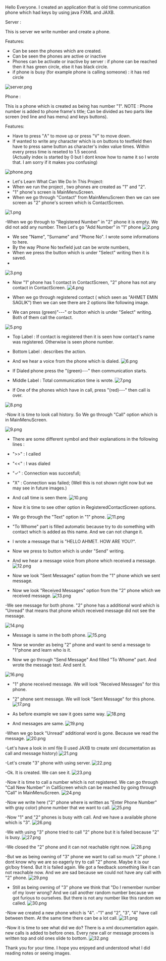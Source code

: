 
Hello Everyone. I created an application that is old time communication phone which had keys by using java FXML and JAXB. 

Server : 

This is server we write number and create a phone.

Features:
- Can be seen the phones which are created.
- Can be seen the phones are active or inactive
- Phones can be activate or inactive  by server  : if phone can be reached then it has green circle, else it has black circle.
- if phone is busy (for example phone is calling someone) : it has red circle

![server.png](https://github.com/AhmetEminSaglik/PhoneProject_2/blob/master/Images%20from%20Application/server.png) 

Phone :

This is a phone which is created as being has number  "1".
NOTE :  Phone number is added to phone frame's title;
Can be divided as two parts  like screen (red  line and has menu) and keys buttons).

Features: 
- Have to press "Ʌ" to move up or press "V" to move down.
- If wanted to write any character which is on buttons to textfield then have to press same button as character's index value times. Within every press time is reseted to 1.5 second.
 <br/>(Actually index is started by 0  but I dont know how to name it so I wrote that. I am sorry if it makes you confusing)
 
![phone.png](https://github.com/AhmetEminSaglik/PhoneProject_2/blob/master/Images%20from%20Application/phone.png) 


- Let's Learn What Can We Do In This Project: 
- When we run the project , two phones are created as "1" and "2".
- "1" phone's screen  is MainMenuScreen.
- When we go through  "Contact" from MainMenuScreen then we can see screen as "2" phone's screen which is ContactScreen.

![1.png](https://github.com/AhmetEminSaglik/PhoneProject_2/blob/master/Images%20from%20Application/1.png)


-When we go through to "Registered Number" in "2" phone it is empty. We did not add any number. Then Let's go "Add Number"  in "1" phone
![2.png](https://github.com/AhmetEminSaglik/PhoneProject_2/blob/master/Images%20from%20Application/2.png)

- We see "Name", "Surname" and "Phone No". I wrote some informations to here. 
- By the way Phone No texfield just can be wrote numbers,
- When we press the button which is under "Select" writing then it is saved.
- 
![3.png](https://github.com/AhmetEminSaglik/PhoneProject_2/blob/master/Images%20from%20Application/3.png)

- Now "1" phone has 1 contact in ContactScreen, "2" phone has not any contact in ContactScreen.
![4.png](https://github.com/AhmetEminSaglik/PhoneProject_2/blob/master/Images%20from%20Application/4.png)

- When we go through registered contact ( which seen as "AHMET EMIN SAGLIK") then we can see there are 2 options like following image.
- We can press  (green)"---" or button which is under "Select" writing. Both of them call the contact.

![5.png](https://github.com/AhmetEminSaglik/PhoneProject_2/blob/master/Images%20from%20Application/5.png)

- Top Label : If contact is registered then it is seen how contact's name was registered. Otherwise is seen phone number.
- Bottom Label : describes the action.
- And we hear a  voice from the phone which is dialed.
![6.png](https://github.com/AhmetEminSaglik/PhoneProject_2/blob/master/Images%20from%20Application/6.png)



- If Dialed phone press the "(green)---" then communication starts. 
- Middle Label : Total communication time is wrote.
![7.png](https://github.com/AhmetEminSaglik/PhoneProject_2/blob/master/Images%20from%20Application/7.png)


- If One of the phones which have in call,  press "(red)---" then call is over.


![8.png](https://github.com/AhmetEminSaglik/PhoneProject_2/blob/master/Images%20from%20Application/8.png)


-Now it is time to look call history. So We go through "Call" option which is in MainMenuScreen.

![9.png](https://github.com/AhmetEminSaglik/PhoneProject_2/blob/master/Images%20from%20Application/9.png)


- There are some different symbol and their explanations in the following lines :
-   ">>"  : I called 
-   "<<"  : I was dialed
-   "✓"  : Connection was succesfull;
-   "X"  : Connection was failed; (Well this is not shown right now but we may see in future images.)
-    And call time is seen there.
![10.png](https://github.com/AhmetEminSaglik/PhoneProject_2/blob/master/Images%20from%20Application/10.png)


- Now it is time to see other option in RegisteredContactScreen options.
- We go through the "Text" option in "1" phone.
![11.png](https://github.com/AhmetEminSaglik/PhoneProject_2/blob/master/Images%20from%20Application/11.png)


- "To Whome" part is filled automatic because try to do something  with contact which is added as this name. And we can not change it.
- I wrote a message that is "HELLO AHMET. HOW ARE YOU?".
- Now we press to  button which is under "Send" writing. 
- And we hear a message voice from phone which received a message.
![12.png](https://github.com/AhmetEminSaglik/PhoneProject_2/blob/master/Images%20from%20Application/12.png)


- Now we look "Sent Messages" option from the "1" phone which we sent message.
- Now we look "Received Messages" option from the "2" phone which we received message.
![13.png](https://github.com/AhmetEminSaglik/PhoneProject_2/blob/master/Images%20from%20Application/13.png)


-We see message for both phone. "2" phone has a additional word which is "Unread" that means that  phone which received message did not see the message.

![14.png](https://github.com/AhmetEminSaglik/PhoneProject_2/blob/master/Images%20from%20Application/14.png)


- Message is same in the both phone.
![15.png](https://github.com/AhmetEminSaglik/PhoneProject_2/blob/master/Images%20from%20Application/15.png)

- Now se wonder as being "2" phone and want to send a message to "1"phone and learn who is it.
- Now we go through "Send Message" And filled "To Whome" part. And wrote the message text. And sent it.

![16.png](https://github.com/AhmetEminSaglik/PhoneProject_2/blob/master/Images%20from%20Application/16.png)

- "1" phone received message. We will look "Received Messages" for this phone.
- "2" phone sent message. We will look "Sent Message" for this phone.
![17.png](https://github.com/AhmetEminSaglik/PhoneProject_2/blob/master/Images%20from%20Application/17.png)


- As before example we saw it goes same way.
![18.png](https://github.com/AhmetEminSaglik/PhoneProject_2/blob/master/Images%20from%20Application/18.png)


- And messages are same.
![19.png](https://github.com/AhmetEminSaglik/PhoneProject_2/blob/master/Images%20from%20Application/19.png)

-When we go back "Unread" additional word is gone. Because we read the message.
![20.png](https://github.com/AhmetEminSaglik/PhoneProject_2/blob/master/Images%20from%20Application/20.png)

-Let's have a look in xml file (I used JAXB to create xml documentation as call and message history)
![21.png](https://github.com/AhmetEminSaglik/PhoneProject_2/blob/master/Images%20from%20Application/21.png)


-Let's create "3" phone  with using server.
![22.png](https://github.com/AhmetEminSaglik/PhoneProject_2/blob/master/Images%20from%20Application/22.png)


-Ok. It is created. We can see it.
![23.png](https://github.com/AhmetEminSaglik/PhoneProject_2/blob/master/Images%20from%20Application/23.png)


-Now it is time to call a number which is not registered. We can go through  "Call New Number" in CallScreen which can be reached by going through "Call" in MainMenuScreen.
![24.png](https://github.com/AhmetEminSaglik/PhoneProject_2/blob/master/Images%20from%20Application/23.png)

-Now we write here ("2" phone where is written as "Enter Phone Number" with gray color) phone number that we want to call. 
![25.png](https://github.com/AhmetEminSaglik/PhoneProject_2/blob/master/Images%20from%20Application/25.png)

-Now  "1" and "2" phones is busy  with call. And we have a available phone which is "3".
![26.png](https://github.com/AhmetEminSaglik/PhoneProject_2/blob/master/Images%20from%20Application/26.png)

-We  with using "3" phone  tried to call "2" phone  but it is failed because "2" is busy.
![27.png](https://github.com/AhmetEminSaglik/PhoneProject_2/blob/master/Images%20from%20Application/27.png)

-We closed the "2" phone  and it can not reachable right now.
![28.png](https://github.com/AhmetEminSaglik/PhoneProject_2/blob/master/Images%20from%20Application/28.png)

-But we as being owning of "3" phone we want to call so much "2" phone. I dont know why we are so eagerly try to call "2" phone. Maybe it is our gir/boy friend. But It is failed again. We got a feedback something like it can not reachable now. And we are sad because we could not have  any call with "2" phone. 
![29.png](https://github.com/AhmetEminSaglik/PhoneProject_2/blob/master/Images%20from%20Application/29.png)


- Still as being owning of "3" phone we think that "Do I remember number of my lover wrong? And we call another random  number  because we got furious to  ourselves.  But there is not any number like this random we called.
![30.png](https://github.com/AhmetEminSaglik/PhoneProject_2/blob/master/Images%20from%20Application/30.png)

-Now we created  a new phone which is "4".
-"1" and "2", "3", "4" have call between them. At the same time there can be  a lot call.
![31.png](https://github.com/AhmetEminSaglik/PhoneProject_2/blob/master/Images%20from%20Application/31.png)

-Now it is time to see what did we do? There is a  xml documentation again. new calls is added to before ones. Every new call or message procees is written top and old ones  slide to bottom.
![32.png](https://github.com/AhmetEminSaglik/PhoneProject_2/blob/master/Images%20from%20Application/32.png)

Thank you for your time. I hope you enjoyed and understood what I did reading notes or seeing images.
















